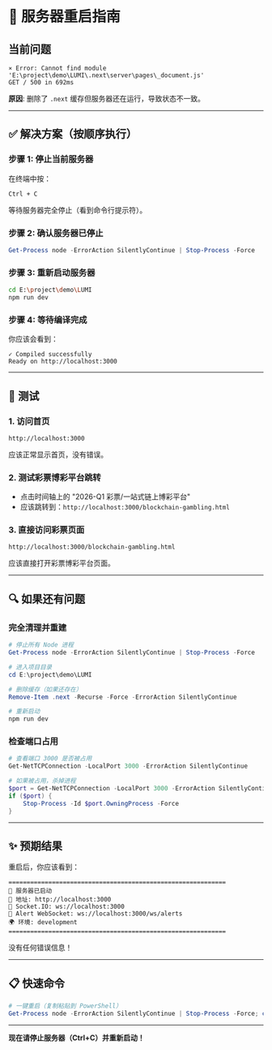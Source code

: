 # 🚨 服务器重启指南

## 当前问题

```
⨯ Error: Cannot find module 'E:\project\demo\LUMI\.next\server\pages\_document.js'
GET / 500 in 692ms
```

**原因**: 删除了 `.next` 缓存但服务器还在运行，导致状态不一致。

---

## ✅ 解决方案（按顺序执行）

### 步骤 1: 停止当前服务器

在终端中按：
```
Ctrl + C
```

等待服务器完全停止（看到命令行提示符）。

### 步骤 2: 确认服务器已停止

```powershell
Get-Process node -ErrorAction SilentlyContinue | Stop-Process -Force
```

### 步骤 3: 重新启动服务器

```bash
cd E:\project\demo\LUMI
npm run dev
```

### 步骤 4: 等待编译完成

你应该会看到：
```
✓ Compiled successfully
Ready on http://localhost:3000
```

---

## 🧪 测试

### 1. 访问首页
```
http://localhost:3000
```

应该正常显示首页，没有错误。

### 2. 测试彩票博彩平台跳转

- 点击时间轴上的 "2026-Q1 彩票/一站式链上博彩平台"
- 应该跳转到：`http://localhost:3000/blockchain-gambling.html`

### 3. 直接访问彩票页面
```
http://localhost:3000/blockchain-gambling.html
```

应该直接打开彩票博彩平台页面。

---

## 🔍 如果还有问题

### 完全清理并重建

```powershell
# 停止所有 Node 进程
Get-Process node -ErrorAction SilentlyContinue | Stop-Process -Force

# 进入项目目录
cd E:\project\demo\LUMI

# 删除缓存（如果还存在）
Remove-Item .next -Recurse -Force -ErrorAction SilentlyContinue

# 重新启动
npm run dev
```

### 检查端口占用

```powershell
# 查看端口 3000 是否被占用
Get-NetTCPConnection -LocalPort 3000 -ErrorAction SilentlyContinue

# 如果被占用，杀掉进程
$port = Get-NetTCPConnection -LocalPort 3000 -ErrorAction SilentlyContinue
if ($port) {
    Stop-Process -Id $port.OwningProcess -Force
}
```

---

## ✨ 预期结果

重启后，你应该看到：

```
============================================================
🚀 服务器已启动
📍 地址: http://localhost:3000
🔌 Socket.IO: ws://localhost:3000
🦢 Alert WebSocket: ws://localhost:3000/ws/alerts
🌍 环境: development
============================================================
```

没有任何错误信息！

---

## 📋 快速命令

```powershell
# 一键重启（复制粘贴到 PowerShell）
Get-Process node -ErrorAction SilentlyContinue | Stop-Process -Force; cd E:\project\demo\LUMI; npm run dev
```

---

**现在请停止服务器（Ctrl+C）并重新启动！**





